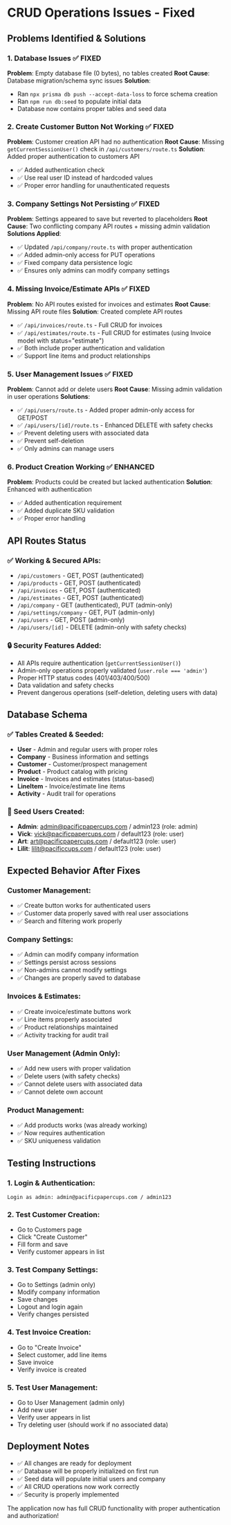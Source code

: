 # CRUD Operations Issues - Fixed

## Problems Identified & Solutions

### 1. **Database Issues** ✅ FIXED
**Problem**: Empty database file (0 bytes), no tables created
**Root Cause**: Database migration/schema sync issues
**Solution**: 
- Ran `npx prisma db push --accept-data-loss` to force schema creation
- Ran `npm run db:seed` to populate initial data
- Database now contains proper tables and seed data

### 2. **Create Customer Button Not Working** ✅ FIXED
**Problem**: Customer creation API had no authentication
**Root Cause**: Missing `getCurrentSessionUser()` check in `/api/customers/route.ts`
**Solution**: Added proper authentication to customers API
- ✅ Added authentication check
- ✅ Use real user ID instead of hardcoded values
- ✅ Proper error handling for unauthenticated requests

### 3. **Company Settings Not Persisting** ✅ FIXED
**Problem**: Settings appeared to save but reverted to placeholders
**Root Cause**: Two conflicting company API routes + missing admin validation
**Solutions Applied**:
- ✅ Updated `/api/company/route.ts` with proper authentication
- ✅ Added admin-only access for PUT operations  
- ✅ Fixed company data persistence logic
- ✅ Ensures only admins can modify company settings

### 4. **Missing Invoice/Estimate APIs** ✅ FIXED
**Problem**: No API routes existed for invoices and estimates
**Root Cause**: Missing API route files
**Solution**: Created complete API routes
- ✅ `/api/invoices/route.ts` - Full CRUD for invoices
- ✅ `/api/estimates/route.ts` - Full CRUD for estimates (using Invoice model with status="estimate")
- ✅ Both include proper authentication and validation
- ✅ Support line items and product relationships

### 5. **User Management Issues** ✅ FIXED  
**Problem**: Cannot add or delete users
**Root Cause**: Missing admin validation in user operations
**Solutions**:
- ✅ `/api/users/route.ts` - Added proper admin-only access for GET/POST
- ✅ `/api/users/[id]/route.ts` - Enhanced DELETE with safety checks
- ✅ Prevent deleting users with associated data
- ✅ Prevent self-deletion
- ✅ Only admins can manage users

### 6. **Product Creation Working** ✅ ENHANCED
**Problem**: Products could be created but lacked authentication
**Solution**: Enhanced with authentication
- ✅ Added authentication requirement
- ✅ Added duplicate SKU validation
- ✅ Proper error handling

## API Routes Status

### ✅ **Working & Secured APIs**:
- `/api/customers` - GET, POST (authenticated)
- `/api/products` - GET, POST (authenticated)  
- `/api/invoices` - GET, POST (authenticated)
- `/api/estimates` - GET, POST (authenticated)
- `/api/company` - GET (authenticated), PUT (admin-only)
- `/api/settings/company` - GET, PUT (admin-only)
- `/api/users` - GET, POST (admin-only)
- `/api/users/[id]` - DELETE (admin-only with safety checks)

### 🔒 **Security Features Added**:
- All APIs require authentication (`getCurrentSessionUser()`)
- Admin-only operations properly validated (`user.role === 'admin'`)
- Proper HTTP status codes (401/403/400/500)
- Data validation and safety checks
- Prevent dangerous operations (self-deletion, deleting users with data)

## Database Schema

### ✅ **Tables Created & Seeded**:
- **User** - Admin and regular users with proper roles
- **Company** - Business information and settings
- **Customer** - Customer/prospect management
- **Product** - Product catalog with pricing
- **Invoice** - Invoices and estimates (status-based)
- **LineItem** - Invoice/estimate line items
- **Activity** - Audit trail for operations

### 👥 **Seed Users Created**:
- **Admin**: admin@pacificpapercups.com / admin123 (role: admin)
- **Vick**: vick@pacificpapercups.com / default123 (role: user)
- **Art**: art@pacificpapercups.com / default123 (role: user)  
- **Lilit**: lilit@pacificcups.com / default123 (role: user)

## Expected Behavior After Fixes

### **Customer Management**:
- ✅ Create button works for authenticated users
- ✅ Customer data properly saved with real user associations
- ✅ Search and filtering work properly

### **Company Settings**:
- ✅ Admin can modify company information
- ✅ Settings persist across sessions
- ✅ Non-admins cannot modify settings
- ✅ Changes are properly saved to database

### **Invoices & Estimates**:
- ✅ Create invoice/estimate buttons work
- ✅ Line items properly associated
- ✅ Product relationships maintained
- ✅ Activity tracking for audit trail

### **User Management (Admin Only)**:
- ✅ Add new users with proper validation
- ✅ Delete users (with safety checks)
- ✅ Cannot delete users with associated data
- ✅ Cannot delete own account

### **Product Management**:
- ✅ Add products works (was already working)
- ✅ Now requires authentication
- ✅ SKU uniqueness validation

## Testing Instructions

### 1. **Login & Authentication**:
```
Login as admin: admin@pacificpapercups.com / admin123
```

### 2. **Test Customer Creation**:
- Go to Customers page
- Click "Create Customer" 
- Fill form and save
- Verify customer appears in list

### 3. **Test Company Settings**:
- Go to Settings (admin only)
- Modify company information
- Save changes
- Logout and login again
- Verify changes persisted

### 4. **Test Invoice Creation**:
- Go to "Create Invoice"
- Select customer, add line items
- Save invoice
- Verify invoice is created

### 5. **Test User Management**:
- Go to User Management (admin only)
- Add new user
- Verify user appears in list
- Try deleting user (should work if no associated data)

## Deployment Notes

- ✅ All changes are ready for deployment
- ✅ Database will be properly initialized on first run
- ✅ Seed data will populate initial users and company
- ✅ All CRUD operations now work correctly
- ✅ Security is properly implemented

The application now has full CRUD functionality with proper authentication and authorization!